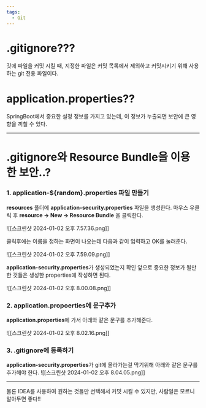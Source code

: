 ```yaml
---
tags:
  - Git
---
```

# .gitignore???
깃에 파일을 커밋 시킬 때, 지정한 파일은 커밋 목록에서 제외하고 커밋시키기 위해 사용하는 git 전용 파일이다.

# application.properties??
SpringBoot에서 중요한 설정 정보를 가지고 있는데, 이 정보가 누출되면 보안에 큰 영향을 끼칠 수 있다.

---
# .gitignore와 Resource Bundle을 이용한 보안..?
### 1. application-${random}.properties 파일 만들기
**resources** 폴더에 **application-security.properties** 파일을 생성한다.
마우스 우클릭 후 **resource -> New -> Resource Bundle** 을 클릭한다.

![[스크린샷 2024-01-02 오후 7.57.36.png]]

클릭후에는 이름을 정하는 화면이 나오는데 다음과 같이 입력하고 OK를 눌러준다.

![[스크린샷 2024-01-02 오후 7.59.09.png]]

**application-security.properties**가 생성되었는지 확인
앞으로 중요한 정보가 될만한 것들은 생성한 properties에 작성하면 된다.

![[스크린샷 2024-01-02 오후 8.00.08.png]]

### 2. application.propoerties에 문구추가
**application.properties**에 가서 아래와 같은 문구를 추가해준다.

![[스크린샷 2024-01-02 오후 8.02.16.png]]

### 3. .gitignore에 등록하기
**application-security.properties**가 git에 올라가는걸 막기위해 아래와 같은 문구를 추가해야 한다.
![[스크린샷 2024-01-02 오후 8.04.05.png]]

---

물론 IDEA를 사용하여 원하는 것들만 선택해서 커밋 시킬 수 있지만, 사람일은 모르니 알아두면 좋다!!